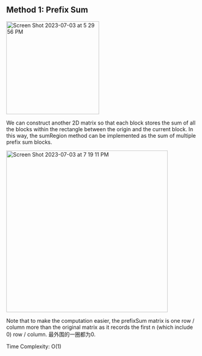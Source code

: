 ## Method 1: Prefix Sum 

<img width="246" alt="Screen Shot 2023-07-03 at 5 29 56 PM" src="https://github.com/MaiJi97/Leetcode/assets/106039830/64abae45-2665-4ae8-89ac-c68f69cff73b.png">

We can construct another 2D matrix so that each block stores the sum of all the blocks within the rectangle between the origin and the current block. In this way, the sumRegion method can be implemented as the sum of multiple prefix sum blocks.

<img width="428" alt="Screen Shot 2023-07-03 at 7 19 11 PM" src="https://github.com/MaiJi97/Leetcode/assets/106039830/5a0859a0-76a0-4612-bdfc-34a0df823dff.png">

Note that to make the computation easier, the prefixSum matrix is one row / column more than the original matrix as it records the first n (which include 0) row / column. 最外围的一圈都为0. 

Time Complexity: O(1)
